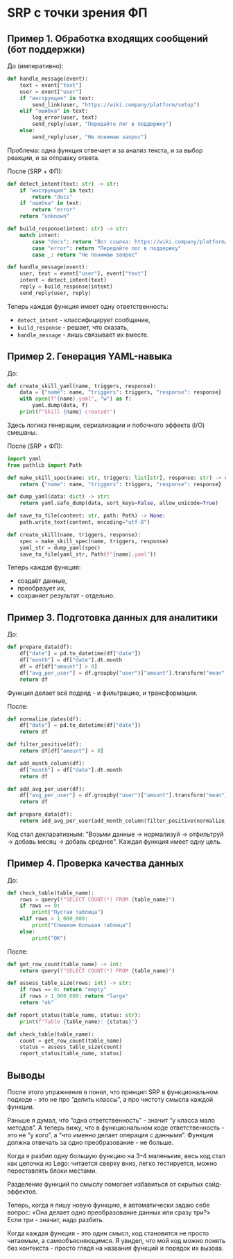 # SRP с точки зрения ФП

## Пример 1. Обработка входящих сообщений (бот поддержки)

До (императивно):
```python
def handle_message(event):
    text = event["text"]
    user = event["user"]
    if "инструкция" in text:
        send_link(user, "https://wiki.company/platform/setup")
    elif "ошибка" in text:
        log_error(user, text)
        send_reply(user, "Передайте лог в поддержку")
    else:
        send_reply(user, "Не понимаю запрос")
```

Проблема: одна функция отвечает и за анализ текста, и за выбор реакции, и за отправку ответа.

После (SRP + ФП):
```python
def detect_intent(text: str) -> str:
    if "инструкция" in text:
        return "docs"
    if "ошибка" in text:
        return "error"
    return "unknown"

def build_response(intent: str) -> str:
    match intent:
        case "docs": return "Вот ссылка: https://wiki.company/platform/setup"
        case "error": return "Передайте лог в поддержку"
        case _: return "Не понимаю запрос"

def handle_message(event):
    user, text = event["user"], event["text"]
    intent = detect_intent(text)
    reply = build_response(intent)
    send_reply(user, reply)
```

Теперь каждая функция имеет одну ответственность:
- `detect_intent` - классифицирует сообщение,
- `build_response` - решает, что сказать,
- `handle_message` - лишь связывает их вместе.


## Пример 2. Генерация YAML-навыка

До:
```python
def create_skill_yaml(name, triggers, response):
    data = {"name": name, "triggers": triggers, "response": response}
    with open(f"{name}.yaml", "w") as f:
        yaml.dump(data, f)
    print(f"Skill {name} created!")
```

Здесь логика генерации, сериализации и побочного эффекта (I/O) смешаны.

После (SRP + ФП):
```python
import yaml
from pathlib import Path

def make_skill_spec(name: str, triggers: list[str], response: str) -> dict:
    return {"name": name, "triggers": triggers, "response": response}

def dump_yaml(data: dict) -> str:
    return yaml.safe_dump(data, sort_keys=False, allow_unicode=True)

def save_to_file(content: str, path: Path) -> None:
    path.write_text(content, encoding="utf-8")

def create_skill(name, triggers, response):
    spec = make_skill_spec(name, triggers, response)
    yaml_str = dump_yaml(spec)
    save_to_file(yaml_str, Path(f"{name}.yaml"))
```

Теперь каждая функция:
- создаёт данные,
- преобразует их,
- сохраняет результат - отдельно.

## Пример 3. Подготовка данных для аналитики

До:
```python
def prepare_data(df):
    df["date"] = pd.to_datetime(df["date"])
    df["month"] = df["date"].dt.month
    df = df[df["amount"] > 0]
    df["avg_per_user"] = df.groupby("user")["amount"].transform("mean")
    return df
```

Функция делает всё подряд - и фильтрацию, и трансформации.

После:
```python
def normalize_dates(df):
    df["date"] = pd.to_datetime(df["date"])
    return df

def filter_positive(df):
    return df[df["amount"] > 0]

def add_month_column(df):
    df["month"] = df["date"].dt.month
    return df

def add_avg_per_user(df):
    df["avg_per_user"] = df.groupby("user")["amount"].transform("mean")
    return df

def prepare_data(df):
    return add_avg_per_user(add_month_column(filter_positive(normalize_dates(df)))
```

Код стал декларативным:
"Возьми данные → нормализуй → отфильтруй → добавь месяц → добавь среднее".
Каждая функция имеет одну цель.

## Пример 4. Проверка качества данных

До:
```python
def check_table(table_name):
    rows = query(f"SELECT COUNT(*) FROM {table_name}")
    if rows == 0:
        print("Пустая таблица")
    elif rows > 1_000_000:
        print("Слишком большая таблица")
    else:
        print("ОК")
```

После:
```python
def get_row_count(table_name) -> int:
    return query(f"SELECT COUNT(*) FROM {table_name}")

def assess_table_size(rows: int) -> str:
    if rows == 0: return "empty"
    if rows > 1_000_000: return "large"
    return "ok"

def report_status(table_name, status: str):
    print(f"Table {table_name}: {status}")

def check_table(table_name):
    count = get_row_count(table_name)
    status = assess_table_size(count)
    report_status(table_name, status)
```

## Выводы

После этого упражнения я понял, что принцип SRP в функциональном подходе - это не про “делить классы”, а про чистоту смысла каждой функции.

Раньше я думал, что “одна ответственность” - значит “у класса мало методов”.
А теперь вижу, что в функциональном коде ответственность - это не “у кого”, а “что именно делает операция с данными”.
Функция должна отвечать за одно преобразование - не больше.

Когда я разбил одну большую функцию на 3–4 маленькие, весь код стал как цепочка из Lego:
читается сверху вниз, легко тестируется, можно переставлять блоки местами.

Разделение функций по смыслу помогает избавиться от скрытых сайд-эффектов.

Теперь, когда я пишу новую функцию, я автоматически задаю себе вопрос:
«Она делает одно преобразование данных или сразу три?»
Если три - значит, надо разбить.

Когда каждая функция - это один смысл, код становится не просто читаемым, а самообъясняющимся.
Я увидел, что мой код можно понять без контекста - просто глядя на названия функций и порядок их вызова.